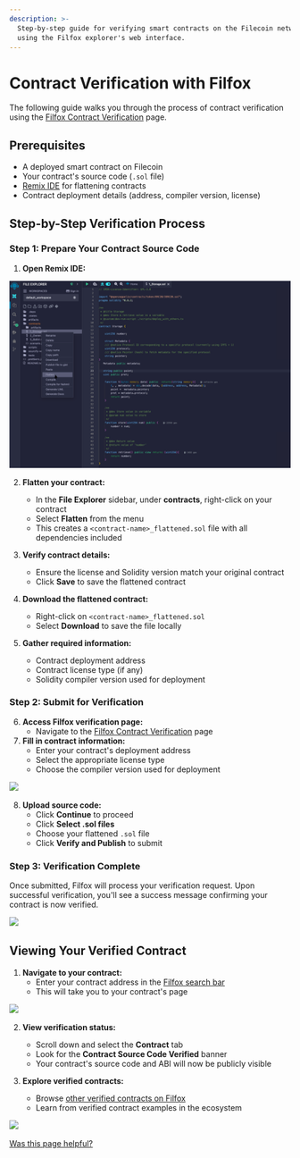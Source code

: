 ```yaml
---
description: >-
  Step-by-step guide for verifying smart contracts on the Filecoin network
  using the Filfox explorer's web interface.
---
```


# Contract Verification with Filfox

The following guide walks you through the process of contract verification using the [Filfox Contract Verification](https://filfox.info/en/contract) page.

## Prerequisites

- A deployed smart contract on Filecoin
- Your contract's source code (`.sol` file)
- [Remix IDE](https://remix.ethereum.org/) for flattening contracts
- Contract deployment details (address, compiler version, license)

## Step-by-Step Verification Process

### Step 1: Prepare Your Contract Source Code

1. **Open Remix IDE:**

![](../../../../.gitbook/assets/smart-contracts-developing-contracts-verify-a-contract-remix.jpg)

2. **Flatten your contract:**
   - In the **File Explorer** sidebar, under **contracts**, right-click on your contract
   - Select **Flatten** from the menu
   - This creates a `<contract-name>_flattened.sol` file with all dependencies included

3. **Verify contract details:**
   - Ensure the license and Solidity version match your original contract
   - Click **Save** to save the flattened contract

4. **Download the flattened contract:**
   - Right-click on `<contract-name>_flattened.sol`
   - Select **Download** to save the file locally

5. **Gather required information:**
   - Contract deployment address
   - Contract license type (if any)
   - Solidity compiler version used for deployment

### Step 2: Submit for Verification

6. **Access Filfox verification page:**
   - Navigate to the [Filfox Contract Verification](https://filfox.info/en/contract) page
7. **Fill in contract information:**
   - Enter your contract's deployment address
   - Select the appropriate license type
   - Choose the compiler version used for deployment

![](../../../../.gitbook/assets/smart-contracts-developing-contracts-verify-a-contract-filfox.jpg)

8. **Upload source code:**
   - Click **Continue** to proceed
   - Click **Select .sol files**
   - Choose your flattened `.sol` file
   - Click **Verify and Publish** to submit

### Step 3: Verification Complete

Once submitted, Filfox will process your verification request. Upon successful verification, you'll see a success message confirming your contract is now verified.

![](../../../../.gitbook/assets/smart-contracts-developing-contracts-verify-a-contract-success.jpg)

## Viewing Your Verified Contract

1. **Navigate to your contract:**
   - Enter your contract address in the [Filfox search bar](https://filfox.info/)
   - This will take you to your contract's page

![](../../../../.gitbook/assets/smart-contracts-developing-contracts-verify-a-contract-contract-tab.jpg)

2. **View verification status:**
   - Scroll down and select the **Contract** tab
   - Look for the **Contract Source Code Verified** banner
   - Your contract's source code and ABI will now be publicly visible

3. **Explore verified contracts:**
   - Browse [other verified contracts on Filfox](https://filfox.info/en/fevm/verified-contracts)
   - Learn from verified contract examples in the ecosystem

![](../../../../.gitbook/assets/smart-contracts-developing-contracts-verify-a-contract-verified-contract-list.jpg)

[Was this page helpful?](https://airtable.com/apppq4inOe4gmSSlk/pagoZHC2i1iqgphgl/form?prefill_Page+URL=https://docs.filecoin.io/smart-contracts/developing-contracts/verify-a-contract/web-interface/filfox)
